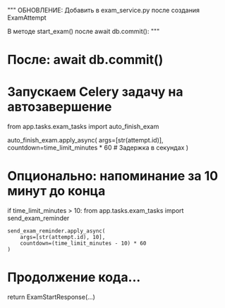 """
ОБНОВЛЕНИЕ: Добавить в exam_service.py после создания ExamAttempt

В методе start_exam() после await db.commit():
"""

# После: await db.commit()

# Запускаем Celery задачу на автозавершение
from app.tasks.exam_tasks import auto_finish_exam

auto_finish_exam.apply_async(
    args=[str(attempt.id)],
    countdown=time_limit_minutes * 60  # Задержка в секундах
)

# Опционально: напоминание за 10 минут до конца
if time_limit_minutes > 10:
    from app.tasks.exam_tasks import send_exam_reminder
    
    send_exam_reminder.apply_async(
        args=[str(attempt.id), 10],
        countdown=(time_limit_minutes - 10) * 60
    )

# Продолжение кода...
return ExamStartResponse(...)
